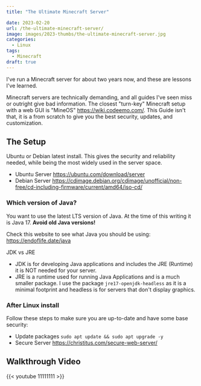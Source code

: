 ```yaml
---
title: "The Ultimate Minecraft Server"

date: 2023-02-20
url: /the-ultimate-minecraft-server/
image: images/2023-thumbs/the-ultimate-minecraft-server.jpg
categories:
  - Linux
tags:
  - Minecraft
draft: true
---
```

I've run a Minecraft server for about two years now, and these are lessons I've learned.
<!--more-->

Minecraft servers are technically demanding, and all guides I've seen miss or outright give bad information. The closest "turn-key" Minecraft setup with a web GUI is "MineOS" <https://wiki.codeemo.com/>. This Guide isn't that, it is a from scratch to give you the best security, updates, and customization.

## The Setup

Ubuntu or Debian latest install. This gives the security and reliability needed, while being the most widely used in the server space.

- Ubuntu Server <https://ubuntu.com/download/server>
- Debian Server <https://cdimage.debian.org/cdimage/unofficial/non-free/cd-including-firmware/current/amd64/iso-cd/>

### Which version of Java?

You want to use the latest LTS version of Java. At the time of this writing it is Java 17. **Avoid old Java versions!**

Check this website to see what Java you should be using: <https://endoflife.date/java>

JDK vs JRE 

- JDK is for developing Java applications and includes the JRE (Runtime) it is NOT needed for your server.
- JRE is a runtime used for running Java Applications and is a much smaller package. I use the package `jre17-openjdk-headless` as it is a minimal footprint and headless is for servers that don't display graphics.

### After Linux install

Follow these steps to make sure you are up-to-date and have some base security:

- Update packages `sudo apt update && sudo apt upgrade -y`
- Secure Server <https://christitus.com/secure-web-server/>



## Walkthrough Video

{{< youtube 11111111 >}}
